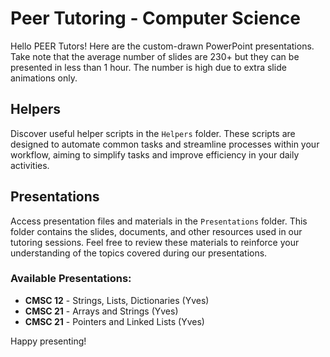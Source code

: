 # Peer Tutoring - Computer Science

Hello PEER Tutors! Here are the custom-drawn PowerPoint presentations. Take note that the average number of slides are 230+ but they can be presented in less than 1 hour. The number is high due to extra slide animations only.

## Helpers

Discover useful helper scripts in the `Helpers` folder. These scripts are designed to automate common tasks and streamline processes within your workflow, aiming to simplify tasks and improve efficiency in your daily activities.

## Presentations

Access presentation files and materials in the `Presentations` folder. This folder contains the slides, documents, and other resources used in our tutoring sessions. Feel free to review these materials to reinforce your understanding of the topics covered during our presentations.

### Available Presentations:

- **CMSC 12** - Strings, Lists, Dictionaries (Yves)
- **CMSC 21** - Arrays and Strings (Yves)
- **CMSC 21** - Pointers and Linked Lists (Yves)

Happy presenting! 

